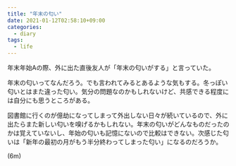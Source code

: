 ```yaml
---
title: "年末の匂い"
date: 2021-01-12T02:58:10+09:00
categories:
  - diary
tags:
  - life
---
```


年末年始Aの際、外に出た直後友人が「年末の匂いがする」と言っていた。

年末の匂いってなんだろう。でも言われてみるとあるような気もする。冬っぽい匂いとはまた違った匂い。気分の問題なのかもしれないけど、共感できる程度には自分にも思うところがある。

図書館に行くのが億劫になってしまって外出しない日々が続いているので、外に出たらまた新しい匂いを嗅げるかもしれない。年末の匂いがどんなものだったのかは覚えていないし、年始の匂いも記憶にないので比較はできない。次感じた匂いは「新年の最初の月がもう半分終わってしまった匂い」になるのだろうか。

(6m)